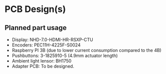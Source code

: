 # PCB Design(s)

## Planned part usage
- Display:  NHD-7.0-HDMI-HR-RSXP-CTU 
- Encoders: PEC11H-4225F-S0024 
- Raspberry PI 3B  (due to lower current consumption compared to the 4B)
- Pushbuttons: 3-1825910-5  (4.9mm actuator length) 
- Ambient light lensor: BH1750
- Adapter PCB: To be designed.
